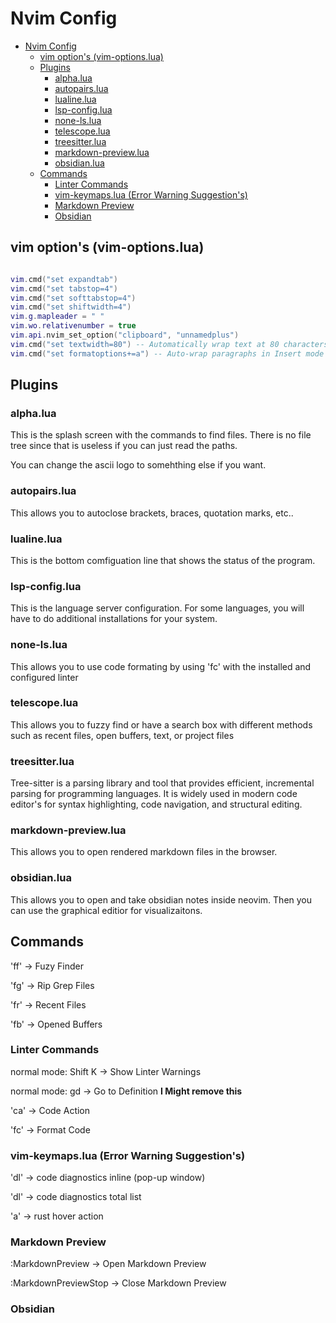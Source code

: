 # Nvim Config

<!--toc:start-->
- [Nvim Config](#nvim-config)
  - [vim option's (vim-options.lua)](#vim-options-vim-optionslua)
  - [Plugins](#plugins)
    - [alpha.lua](#alphalua)
    - [autopairs.lua](#autopairslua)
    - [lualine.lua](#lualinelua)
    - [lsp-config.lua](#lsp-configlua)
    - [none-ls.lua](#none-lslua)
    - [telescope.lua](#telescopelua)
    - [treesitter.lua](#treesitterlua)
    - [markdown-preview.lua](#markdown-previewlua)
    - [obsidian.lua](#obsidianlua)
  - [Commands](#commands)
    - [Linter Commands](#linter-commands)
    - [vim-keymaps.lua (Error Warning Suggestion's)](#vim-keymapslua-error-warning-suggestions)
    - [Markdown Preview](#markdown-preview)
    - [Obsidian](#obsidian)
<!--toc:end-->

## vim option's (vim-options.lua)

```lua

vim.cmd("set expandtab")
vim.cmd("set tabstop=4")
vim.cmd("set softtabstop=4")
vim.cmd("set shiftwidth=4")
vim.g.mapleader = " "
vim.wo.relativenumber = true
vim.api.nvim_set_option("clipboard", "unnamedplus")
vim.cmd("set textwidth=80") -- Automatically wrap text at 80 characters
vim.cmd("set formatoptions+=a") -- Auto-wrap paragraphs in Insert mode

```

## Plugins

### alpha.lua

This is the splash screen with the commands to find files. There is no file tree
since that is useless if you can just read the paths.

You can change the ascii logo to somehthing else if you want.

### autopairs.lua

This allows you to autoclose brackets, braces, quotation marks, etc..

### lualine.lua

This is the bottom comfiguation line that shows the status of the program.

### lsp-config.lua

This is the language server configuration. For some languages, you will have to
do additional installations for your system.

### none-ls.lua

This allows you to use code formating by using '<leader>fc' with the installed
and configured linter

### telescope.lua

This allows you to fuzzy find or have a search box with different methods such
as recent files, open buffers, text, or project files

### treesitter.lua

Tree-sitter is a parsing library and tool that provides efficient, incremental
parsing for programming languages. It is widely used in modern code editor's
for syntax highlighting, code navigation, and structural editing.

### markdown-preview.lua

This allows you to open rendered markdown files in the browser.

### obsidian.lua

This allows you to open and take obsidian notes inside neovim. Then you can use
the graphical editior for visualizaitons.

## Commands

'<leader>ff' -> Fuzy Finder

'<leader>fg' -> Rip Grep Files

'<leader>fr' -> Recent Files

'<leader>fb' -> Opened Buffers

### Linter Commands

normal mode: Shift K -> Show Linter Warnings

normal mode: gd -> Go to Definition __I Might remove this__

'<leader>ca' -> Code Action

'<leader>fc' -> Format Code

### vim-keymaps.lua (Error Warning Suggestion's)

'<leader>dl' -> code diagnostics inline (pop-up window)

'<leader>dl' -> code diagnostics total list

'<leader>a' -> rust hover action

### Markdown Preview

:MarkdownPreview -> Open Markdown Preview

:MarkdownPreviewStop -> Close Markdown Preview


### Obsidian
